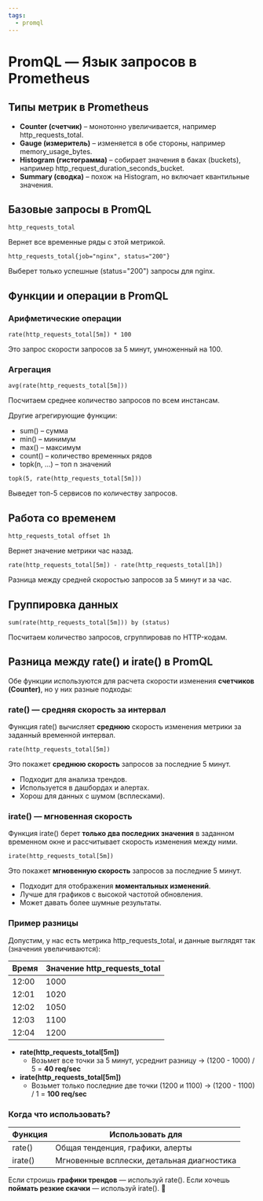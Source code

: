 ```yaml
---
tags:
  - promql
---
```


# PromQL — Язык запросов в Prometheus

## Типы метрик в Prometheus

- **Counter (счетчик)** – монотонно увеличивается, например http_requests_total.
- **Gauge (измеритель)** – изменяется в обе стороны, например memory_usage_bytes.
- **Histogram (гистограмма)** – собирает значения в баках (buckets), например http_request_duration_seconds_bucket.
- **Summary (сводка)** – похож на Histogram, но включает квантильные значения.

## Базовые запросы в PromQL

```promql
http_requests_total
```
Вернет все временные ряды с этой метрикой.

```promql
http_requests_total{job="nginx", status="200"}
```
Выберет только успешные (status="200") запросы для nginx.

## Функции и операции в PromQL

### Арифметические операции

```promql
rate(http_requests_total[5m]) * 100
```
Это запрос скорости запросов за 5 минут, умноженный на 100.

### Агрегация

```promql
avg(rate(http_requests_total[5m]))
```
Посчитаем среднее количество запросов по всем инстансам.

Другие агрегирующие функции:
- sum() – сумма
- min() – минимум
- max() – максимум
- count() – количество временных рядов
- topk(n, ...) – топ n значений

```promql
topk(5, rate(http_requests_total[5m]))
```
Выведет топ-5 сервисов по количеству запросов.

## Работа со временем

```promql
http_requests_total offset 1h
```
Вернет значение метрики час назад.

```promql
rate(http_requests_total[5m]) - rate(http_requests_total[1h])
```
Разница между средней скоростью запросов за 5 минут и за час.

## Группировка данных

```promql
sum(rate(http_requests_total[5m])) by (status)
```
Посчитаем количество запросов, сгруппировав по HTTP-кодам.

## Разница между rate() и irate() в PromQL

Обе функции используются для расчета скорости изменения **счетчиков (Counter)**, но у них разные подходы:

### rate() — средняя скорость за интервал

Функция rate() вычисляет **среднюю** скорость изменения метрики за заданный временной интервал.
```promql
rate(http_requests_total[5m])
```
Это покажет **среднюю скорость** запросов за последние 5 минут.

- Подходит для анализа трендов.
- Используется в дашбордах и алертах.
- Хорош для данных с шумом (всплесками).

### irate() — мгновенная скорость

Функция irate() берет **только два последних значения** в заданном временном окне и рассчитывает скорость изменения между ними.
```promql
irate(http_requests_total[5m])
```
Это покажет **мгновенную скорость** запросов за последние 5 минут.

- Подходит для отображения **моментальных изменений**.
- Лучше для графиков с высокой частотой обновления.
- Может давать более шумные результаты.

### Пример разницы

Допустим, у нас есть метрика http_requests_total, и данные выглядят так (значения увеличиваются):

| **Время** | **Значение** http_requests_total |
| --------- | -------------------------------- |
| 12:00     | 1000                             |
| 12:01     | 1020                             |
| 12:02     | 1050                             |
| 12:03     | 1100                             |
| 12:04     | 1200                             |
- **rate(http_requests_total[5m])**
	- Возьмет все точки за 5 минут, усреднит разницу → (1200 - 1000) / 5 = **40 req/sec**
- **irate(http_requests_total[5m])**
	- Возьмет только последние две точки (1200 и 1100) → (1200 - 1100) / 1 = **100 req/sec**

### Когда что использовать?

| **Функция** | **Использовать для**                       |
| ----------- | ------------------------------------------ |
| rate()      | Общая тенденция, графики, алерты           |
| irate()     | Мгновенные всплески, детальная диагностика |
Если строишь **графики трендов** — используй rate().
Если хочешь **поймать резкие скачки** — используй irate(). 🚀